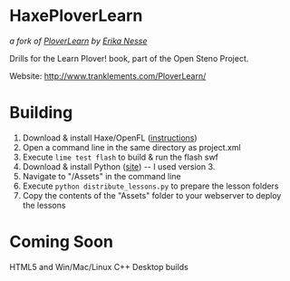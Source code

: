 HaxePloverLearn
===========

*a fork of [PloverLearn](https://github.com/erika-n/PloverLearn) by [Erika Nesse](https://github.com/erika-n)*

Drills for the Learn Plover! book, part of the Open Steno Project. 

Website: http://www.tranklements.com/PloverLearn/

Building
========

1. Download & install Haxe/OpenFL ([instructions](http://www.openfl.org/documentation/getting-started/installing-openfl/))
2. Open a command line in the same directory as project.xml
3. Execute ```lime test flash``` to build & run the flash swf
4. Download & install Python ([site](https://www.python.org/downloads/)) -- I used version 3.
5. Navigate to "/Assets" in the command line
6. Execute ```python distribute_lessons.py``` to prepare the lesson folders
7. Copy the contents of the "Assets" folder to your webserver to deploy the lessons

Coming Soon
===========

HTML5 and Win/Mac/Linux C++ Desktop builds
